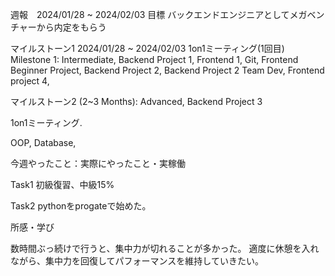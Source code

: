 週報　2024/01/28 ~ 2024/02/03
目標
バックエンドエンジニアとしてメガベンチャーから内定をもらう

マイルストーン1
2024/01/28 ~ 2024/02/03
1on1ミーティング(1回目)
Milestone 1: Intermediate, 
Backend Project 1, 
Frontend 1, 
Git, 
Frontend Beginner Project, 
Backend Project 2,
Backend Project 2 Team Dev, 
Frontend project 4,

マイルストーン2 (2~3 Months): Advanced,
Backend Project 3

1on1ミーティング.

OOP,
Database, 

今週やったこと：実際にやったこと・実稼働

Task1
初級復習、中級15%

Task2 
pythonをprogateで始めた。


所感・学び

数時間ぶっ続けで行うと、集中力が切れることが多かった。
適度に休憩を入れながら、集中力を回復してパフォーマンスを維持していきたい。

